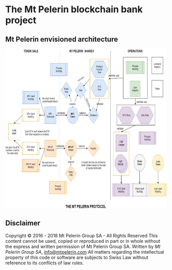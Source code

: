 # The Mt Pelerin blockchain bank project

## Mt Pelerin envisioned architecture

<img src="smart-contracts.png" height=500/>


## Disclaimer

Copyright © 2016 - 2018 Mt Pelerin Group SA - All Rights Reserved
This content cannot be used, copied or reproduced in part or in whole without the express and written permission of Mt Pelerin Group SA.
Written by *Mt Pelerin Group SA*, <info@mtpelerin.com>
All matters regarding the intellectual property of this code or software are subjects to Swiss Law without reference to its conflicts of law rules.

